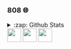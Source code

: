 ### 808 🌐

<details>

  <summary>:zap: Github Stats</summary>

  <img align="left" alt="heart808's Github Stats" src="https://github-readme-stats-lime-theta-94.vercel.app/api?username=heart808&show_icons=true&hide_border=true&theme=onedark" />
</details>

<img height="32" width="32" src="[[https://raw.githubusercontent.com/github/explore/80688e429a7d4ef2fca1e82350fe8e3517d3494d/topics/python/python.png?size=48](https://raw.githubusercontent.com/github/explore/31ea1181d4a76262931a39ca68e0203774a69b60/topics/csharp/csharp.png?size=48)]" >
<img height="32" width="32" src="[[https://raw.githubusercontent.com/github/explore/a92591a79a4ce31660058d7ccc66c79266931f61/topics/dotnet/dotnet.png?size=48](https://raw.githubusercontent.com/github/explore/a92591a79a4ce31660058d7ccc66c79266931f61/topics/dotnet/dotnet.png?size=48)]" > 
<img height="32" width="32" src="[[https://raw.githubusercontent.com/github/explore/31ea1181d4a76262931a39ca68e0203774a69b60/topics/csharp/csharp.png?size=48](https://raw.githubusercontent.com/github/explore/80688e429a7d4ef2fca1e82350fe8e3517d3494d/topics/python/python.png?size=48)https://raw.githubusercontent.com/github/explore/80688e429a7d4ef2fca1e82350fe8e3517d3494d/topics/python/python.png?size=48]" >
